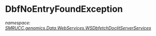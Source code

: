 ﻿# DbfNoEntryFoundException
_namespace: [SMRUCC.genomics.Data.WebServices.WSDbfetchDoclitServerServices](./index.md)_







